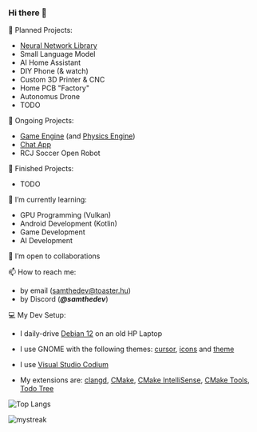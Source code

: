 ### Hi there 👋

📝 Planned Projects:
- [Neural Network Library](https://github.com/samthedev32/Neural-Networks)
- Small Language Model
- AI Home Assistant
- DIY Phone (& watch)
- Custom 3D Printer & CNC
- Home PCB "Factory"
- Autonomus Drone
- TODO

🔭 Ongoing Projects:
- [Game Engine](https://github.com/samthedev32/Graphite) (and [Physics Engine](https://github.com/samthedev32/Carbon))
- [Chat App](https://github.com/samthedev32/Rooms)
- RCJ Soccer Open Robot

🏁 Finished Projects:
- TODO

🌱 I’m currently learning:
- GPU Programming (Vulkan)
- Android Development (Kotlin)
- Game Development
- AI Development

👯 I’m open to collaborations 

📫 How to reach me:
- by email (samthedev@toaster.hu)
- by Discord (***@samthedev***)

💻 My Dev Setup:
- I daily-drive [Debian 12](https://www.debian.org) on an old HP Laptop
- I use GNOME with the following themes: [cursor](https://www.gnome-look.org/p/1638261), [icons](https://www.gnome-look.org/p/1305251/) and [theme](https://www.gnome-look.org/p/1253385/)

- I use [Visual Studio Codium](https://vscodium.com/)
- My extensions are: [clangd](https://open-vsx.org/extension/llvm-vs-code-extensions/vscode-clangd), [CMake](https://open-vsx.org/extension/twxs/cmake), [CMake IntelliSense](https://open-vsx.org/extension/KylinIdeTeam/cmake-intellisence), [CMake Tools](https://open-vsx.org/extension/ms-vscode/cmake-tools), [Todo Tree](https://open-vsx.org/vscode/item?itemName=Gruntfuggly.todo-tree)

<!-- ![Github Stats](https://github-readme-stats.vercel.app/api?username=samthedev32&count_private=true&hide=issues) -->

![Top Langs](https://github-readme-stats.vercel.app/api/top-langs/?username=samthedev32&layout=compact)

<img src="https://github-readme-streak-stats.herokuapp.com/?user=samthedev32&theme=tokyonight" alt="mystreak"/>

